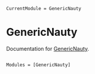 ```@meta
CurrentModule = GenericNauty
```

# GenericNauty

Documentation for [GenericNauty](https://github.com/DanielBrosch/GenericNauty.jl).

```@index
```

```@autodocs
Modules = [GenericNauty]
```
